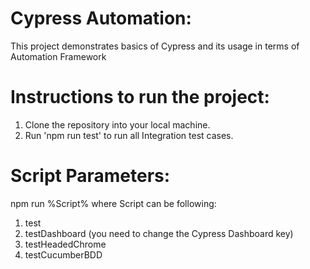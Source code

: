 # Cypress Automation: 
This project demonstrates basics of Cypress and its usage in terms of Automation Framework

# Instructions to run the project:
1. Clone the repository into your local machine.
2. Run 'npm run test' to run all Integration test cases.

# Script Parameters:
npm run %Script% where Script can be following:
1. test
2. testDashboard (you need to change the Cypress Dashboard key)
3. testHeadedChrome
4. testCucumberBDD

